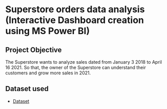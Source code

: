 # Superstore orders data analysis (Interactive Dashboard creation using MS Power BI)
## Project Objective
The Superstore wants to analyze sales dated from January 3 2018 to April 16 2021. So that, the owner of the Superstore can understand their customers and grow more sales in 2021. 

## Dataset used
- <a href="https://github.com/payzubax83/Superstore-Orders/blob/main/Sample%20-%20Superstore_Orders.csv">Dataset</a>
